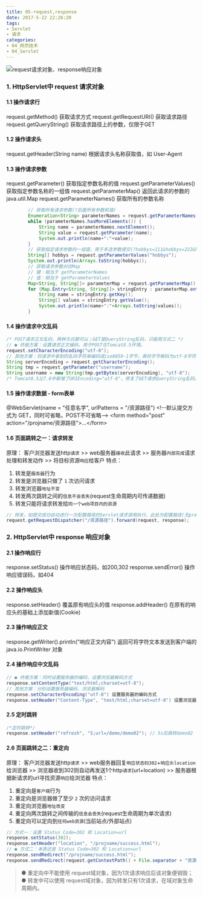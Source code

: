 ```yaml
---
title: 05-request,response
date: 2017-5-22 22:26:20
tags:
- Servlet
- 请求
categories: 
- 04_网页技术
- 04_Servlet
---
```


![request请求对象、response响应对象](https://jy-imgs.oss-cn-beijing.aliyuncs.com/img/20230316142521.png)

### 1. HttpServlet中 request 请求对象
#### 1.1 操作请求行
request.getMethod() 获取请求方式
request.getRequestURI() 获取请求路径
request.getQueryString() 获取请求路径上的参数，仅限于GET

#### 1.2 操作请求头
request.getHeader(String name) 根据请求头名称获取值，如 User-Agent
#### 1.3 操作请求参数
request.getParameter() 获取指定参数名称的值
request.getParameterValues() 获取指定参数名称的一组值
request.getParameterMap() 返回此请求的参数的 java.util.Map
request.getParameterNames() 获取所有的参数名称
```java
        // 获取所有请求参数(?后面所有参数和值)
        Enumeration<String> parameterNames = request.getParameterNames();
        while (parameterNames.hasMoreElements()) {
            String name = parameterNames.nextElement();
            String value = request.getParameter(name);
            System.out.println(name+":"+value);
        }
        // 获取指定请求参数的一组值，用于多选参数提交(?hobbys=111&hobbys=222&hobbys=333)
        String[] hobbys = request.getParameterValues("hobbys");
        System.out.println(Arrays.toString(hobbys));
        // 获取请求参数对应Map
        // 键：相当于 getParameterNames
        // 值：相当于 getParameterValues
        Map<String, String[]> parameterMap = request.getParameterMap();
        for (Map.Entry<String, String[]> stringEntry : parameterMap.entrySet()) {
            String name = stringEntry.getKey();
            String[] values = stringEntry.getValue();
            System.out.println(name+":"+Arrays.toString(values));
        }
```
#### 1.4 操作请求中文乱码
```java
/* POST请求正文乱码，两种方式都可以；GET是QueryString乱码，只能用方式二 */
// ● 终极方案：设置请求正文编码，用于POST在Tomcat8.5环境。
request.setCharacterEncoding("utf-8");
// 其他方案：将请求中拿到的乱码字符串编码成iso8859-1字节，再将字节解码为utf-8字符串，通用Tomcat7.0&8.5环境。
String serverEncoding = request.getCharacterEncoding();
String tmp = request.getParameter("username");
String username = new String(tmp.getBytes(serverEncoding), "utf-8");
/* Tomcat8.5比7.0中新增了URIEncoding="utf-8"，修复了GET请求QueryString乱码，POST请求还需设置请求正文编码 */
```
#### 1.5 操作请求数据 - form表单
@WebServlet(name = "任意名字", urlPatterns = "/资源路径")
\<!--默认提交方式为 GET，同时可省略，POST不可省略-->
\<form method="post" action="/projname/资源路径">...\</form>
#### 1.6 页面跳转之一：请求转发
原理：
客户浏览器发送http`请求` >> web服务器`接收`此请求 >> 服务器`内部完成`请求处理和转发动作 >> 将目标资源`响应`给客户
特点：
1. 转发是`服务器`行为
2. 转发是浏览器只做了 `1` 次访问请求
3. 转发浏览器`地址不变`
4. 转发两次跳转之间的`信息不会丢失`(request生命周期内可传递数据)
5. 转发只能将请求转发给`同一个web项目内的资源`

```java
// 转发，如提交成功自动进行一次配置路径的Servlet请求调用执行，此处为配置路径(无projname)
request.getRequestDispatcher("/资源路径").forward(request, response);
```
### 2. HttpServlet中 response 响应对象
#### 2.1 操作响应行
response.setStatus() 操作响应状态码，如200,302
response.sendError() 操作响应错误码，如404
#### 2.2 操作响应头
response.setHeader() 覆盖原有响应头的值
response.addHeader() 在原有的响应头的基础上添加新值(Cookie)
#### 2.3 操作响应正文
response.getWriter().println("响应正文内容") 返回可将字符文本发送到客户端的 java.io.PrintWriter 对象
#### 2.4 操作响应中文乱码
```java
// ● 终极方案：同时设置服务器的编码，设置浏览器解码方式
response.setContentType("text/html;charset=utf-8");
// 其他方案：分别设置服务器编码、浏览器解码
response.setCharacterEncoding("utf-8") 设置服务器的编码方式
response.setHeader("Content-Type", "text/html;charset=utf-8") 设置浏览器的解码方式
```
#### 2.5 定时跳转
```java
/*定时跳转*/
response.setHeader("refresh", "5;url=/demo/demo02"); // 5s后跳转demo02
```
#### 2.6 页面跳转之二：重定向
原理：
客户浏览器发送http`请求` >> web服务器回复`响应状态码302`+`响应头location`给浏览器 >> 浏览器收到302则自动再发送1个http`请求`(url+location) >> 服务器根据新请求的url寻找资源`响应`给浏览器
特点：
1. 重定向是`客户端`行为
2. 重定向是浏览器做了至少 `2` 次的访问请求
3. 重定向浏览器`地址改变`
4. 重定向两次跳转之间传输的`信息会丢失`(request生命周期为单次请求)
5. 重定向可以定向到`任何web资源`(当前站点/外部站点)

```java
// 方式一：设置 Status Code=302 和 Location=url
response.setStatus(302);
response.setHeader("location", "/projname/success.html");
// ● 方式二：本质还是 Status Code=302 和 Location=url
response.sendRedirect("/projname/success.html");
response.sendRedirect(request.getContextPath() + File.separator + "资源/页面");
```

>● 重定向中不能使用 request域对象，因为1次请求响应后该对象便销毁；
>● 转发中可以使用 request域对象，因为转发只有1次请求，在域对象生命周期内。